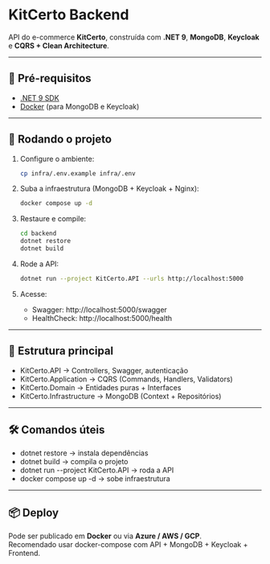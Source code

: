 # KitCerto Backend

API do e-commerce **KitCerto**, construída com **.NET 9**, **MongoDB**, **Keycloak** e **CQRS + Clean Architecture**.

---

## 🔧 Pré-requisitos

- [.NET 9 SDK](https://dotnet.microsoft.com/)  
- [Docker](https://www.docker.com/) (para MongoDB e Keycloak)  

---

## 🚀 Rodando o projeto

1. Configure o ambiente:
   ```bash
   cp infra/.env.example infra/.env
   ```

2. Suba a infraestrutura (MongoDB + Keycloak + Nginx):
   ```bash
   docker compose up -d
   ```

3. Restaure e compile:
   ```bash
   cd backend
   dotnet restore
   dotnet build
   ```

4. Rode a API:
   ```bash
   dotnet run --project KitCerto.API --urls http://localhost:5000
   ```

5. Acesse:
   - Swagger: http://localhost:5000/swagger
   - HealthCheck: http://localhost:5000/health

---

## 📂 Estrutura principal

- KitCerto.API → Controllers, Swagger, autenticação
- KitCerto.Application → CQRS (Commands, Handlers, Validators)
- KitCerto.Domain → Entidades puras + Interfaces
- KitCerto.Infrastructure → MongoDB (Context + Repositórios)

---

## 🛠️ Comandos úteis

- dotnet restore → instala dependências  
- dotnet build → compila o projeto  
- dotnet run --project KitCerto.API → roda a API  
- docker compose up -d → sobe infraestrutura  

---

## 📦 Deploy

Pode ser publicado em **Docker** ou via **Azure / AWS / GCP**.  
Recomendado usar docker-compose com API + MongoDB + Keycloak + Frontend.
